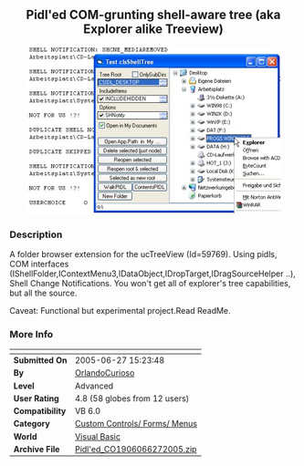 ﻿<div align="center">

## Pidl'ed COM\-grunting shell\-aware tree \(aka Explorer alike Treeview\)

<img src="PIC20056241846432168.jpg">
</div>

### Description

A folder browser extension for the ucTreeView (Id=59769). Using pidls, COM interfaces (IShellFolder,IContextMenu3,IDataObject,IDropTarget,IDragSourceHelper ..), Shell Change Notifications. You won't get all of explorer's tree capabilities, but all the source.

Caveat: Functional but experimental project.Read ReadMe.
 
### More Info
 


<span>             |<span>
---                |---
**Submitted On**   |2005-06-27 15:23:48
**By**             |[OrlandoCurioso](https://github.com/Planet-Source-Code/PSCIndex/blob/master/ByAuthor/orlandocurioso.md)
**Level**          |Advanced
**User Rating**    |4.8 (58 globes from 12 users)
**Compatibility**  |VB 6\.0
**Category**       |[Custom Controls/ Forms/  Menus](https://github.com/Planet-Source-Code/PSCIndex/blob/master/ByCategory/custom-controls-forms-menus__1-4.md)
**World**          |[Visual Basic](https://github.com/Planet-Source-Code/PSCIndex/blob/master/ByWorld/visual-basic.md)
**Archive File**   |[Pidl'ed\_CO1906066272005\.zip](https://github.com/Planet-Source-Code/orlandocurioso-pidl-ed-com-grunting-shell-aware-tree-aka-explorer-alike-treeview__1-61324/archive/master.zip)








